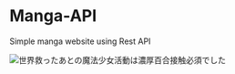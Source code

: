 # Manga-API
Simple manga website using Rest API

![世界救ったあとの魔法少女活動は濃厚百合接触必須でした](https://github.com/HirotakaDango/Manga-API/assets/104591072/c323ee86-077c-438c-a07a-8026b8313ef8)
